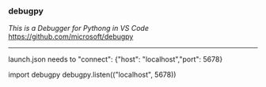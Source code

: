 ### debugpy
*This is a Debugger for Pythong in VS Code* https://github.com/microsoft/debugpy

---

launch.json needs to "connect": {"host": "localhost","port": 5678}

import debugpy
debugpy.listen(("localhost", 5678))
